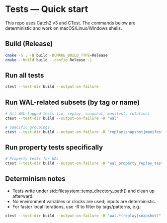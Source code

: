 # Tests — Quick start

This repo uses Catch2 v3 and CTest. The commands below are deterministic and work on macOS/Linux/Windows shells.

## Build (Release)

```sh
cmake -S . -B build -DCMAKE_BUILD_TYPE=Release
cmake --build build --config Release -j
```

## Run all tests

```sh
ctest --test-dir build --output-on-failure
```

## Run WAL-related subsets (by tag or name)

```sh
# All WAL-tagged tests (io, replay, snapshot, manifest, rotation)
ctest --test-dir build --output-on-failure -R "wal"

# Specific groupings
ctest --test-dir build --output-on-failure -R "replay|snapshot|manifest|rotation"
```

## Run property tests specifically

```sh
# Property tests for WAL
ctest --test-dir build --output-on-failure -R "wal_property_replay_test|property"
```

## Determinism notes

- Tests write under std::filesystem::temp_directory_path() and clean up afterward.
- No environment variables or clocks are used; inputs are deterministic.
- For faster local iterations, use -R to filter by tags/patterns, e.g.:

```sh
ctest --test-dir build --output-on-failure -R "wal.*(replay|snapshot)"
```

